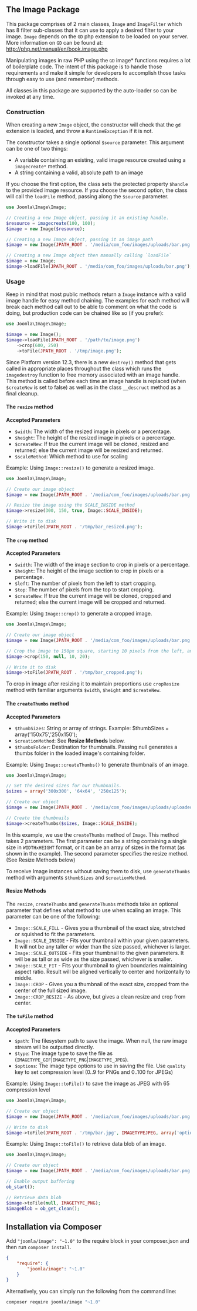 ## The Image Package

This package comprises of 2 main classes, `Image` and `ImageFilter` which has 8 filter sub-classes that it can use to apply a desired filter to your image. `Image` depends on the `GD` php extension to be loaded on your server. More information on `GD` can be found at: http://php.net/manual/en/book.image.php

Manipulating images in raw PHP using the `GD` image* functions requires a lot of boilerplate code. The intent of this package is to handle those requirements and make it simple for developers to accomplish those tasks through easy to use (and remember) methods.

All classes in this package are supported by the auto-loader so can be invoked at any time.


### Construction

When creating a new `Image` object, the constructor will check that the `gd` extension is loaded, and throw a `RuntimeException` if it is not.

The constructor takes a single optional `$source` parameter. This argument can be one of two things:

- A variable containing an existing, valid image resource created using a `imagecreate*` method.
- A string containing a valid, absolute path to an image

If you choose the first option, the class sets the protected property `$handle` to the provided image resource.
If you choose the second option, the class will call the `loadFile` method, passing along the `$source` parameter.

```php
use Joomla\Image\Image;

// Creating a new Image object, passing it an existing handle.
$resource = imagecreate(100, 100);
$image = new Image($resource);

// Creating a new Image object, passing it an image path
$image = new Image(JPATH_ROOT . '/media/com_foo/images/uploads/bar.png');

// Creating a new Image object then manually calling `loadFile`
$image = new Image;
$image->loadFile(JPATH_ROOT . '/media/com_foo/images/uploads/bar.png');
```

### Usage

Keep in mind that most public methods return a `Image` instance with a valid image handle for easy method chaining. The examples for each method will break each method call out to be able to comment on what the code is doing, but production code can be chained like so (if you prefer):

```php
use Joomla\Image\Image;

$image = new Image();
$image->loadFile(JPATH_ROOT . '/path/to/image.png')
	->crop(600, 250)
	->toFile(JPATH_ROOT . '/tmp/image.png');
```

Since Platform version 12.3, there is a new `destroy()` method that gets called in appropriate places throughout the class which runs the `imagedestroy` function to free memory associated with an image handle. This method is called before each time an image handle is replaced (when `$createNew` is set to false) as well as in the class `__descruct` method as a final cleanup.

#### The `resize` method
__Accepted Parameters__

- `$width`: The width of the resized image in pixels or a percentage.
- `$height`: The height of the resized image in pixels or a percentage.
- `$createNew`: If true the current image will be cloned, resized and returned; else the current image will be resized and returned.
- `$scaleMethod`: Which method to use for scaling

Example: Using `Image::resize()` to generate a resized image.

```php
use Joomla\Image\Image;

// Create our image object
$image = new Image(JPATH_ROOT . '/media/com_foo/images/uploads/bar.png');

// Resize the image using the SCALE_INSIDE method
$image->resize(300, 150, true, Image::SCALE_INSIDE);

// Write it to disk
$image->toFile(JPATH_ROOT . '/tmp/bar_resized.png');

```


#### The `crop` method
__Accepted Parameters__

- `$width`: The width of the image section to crop in pixels or a percentage.
- `$height`: The height of the image section to crop in pixels or a percentage.
- `$left`: The number of pixels from the left to start cropping.
- `$top`: The number of pixels from the top to start cropping.
- `$createNew`: If true the current image will be cloned, cropped and returned; else the current image will be cropped and returned.

Example: Using `Image::crop()` to generate a cropped image.

```php
use Joomla\Image\Image;

// Create our image object
$image = new Image(JPATH_ROOT . '/media/com_foo/images/uploads/bar.png');

// Crop the image to 150px square, starting 10 pixels from the left, and 20 pixels from the top
$image->crop(150, null, 10, 20);

// Write it to disk
$image->toFile(JPATH_ROOT . '/tmp/bar_cropped.png');
```

To crop in image after resizing it to maintain proportions use `cropResize` method with familiar arguments `$width`, `$height` and `$createNew`.


#### The `createThumbs` method
__Accepted Parameters__

- `$thumbSizes`: String or array of strings. Example: $thumbSizes = array('150x75','250x150');
- `$creationMethod`: See __Resize Methods__ below.
- `$thumbsFolder`: Destination for thumbnails. Passing null generates a thumbs folder in the loaded image's containing folder.

Example: Using `Image::createThumbs()` to generate thumbnails of an image.

```php
use Joomla\Image\Image;

// Set the desired sizes for our thumbnails.
$sizes = array('300x300', '64x64', '250x125');

// Create our object
$image = new Image(JPATH_ROOT . '/media/com_foo/images/uploads/uploadedImage.jpg');

// Create the thumbnails
$image->createThumbs($sizes, Image::SCALE_INSIDE);
```

In this example, we use the `createThumbs` method of `Image`. This method takes 2 parameters. The first parameter can be a string containing a single size in `WIDTHxHEIGHT` format, or it can be an array of sizes in the format (as shown in the example). The second parameter specifies the resize method. (See Resize Methods below)

To receive Image instances without saving them to disk, use `generateThumbs` method with arguments `$thumbSizes` and `$creationMethod`.


#### Resize Methods

The `resize`, `createThumbs` and `generateThumbs` methods take an optional parameter that defines what method to use when scaling an image.
This parameter can be one of the following:

- `Image::SCALE_FILL` - Gives you a thumbnail of the exact size, stretched or squished to fit the parameters.
- `Image::SCALE_INSIDE` - Fits your thumbnail within your given parameters. It will not be any taller or wider than the size passed, whichever is larger.
- `Image::SCALE_OUTSIDE` - Fits your thumbnail to the given parameters. It will be as tall or as wide as the size passed, whichever is smaller.
- `Image::SCALE_FIT` - Fits your thumbnail to given boundaries maintaining aspect ratio. Result will be aligned vertically to center and horizontally to middle.
- `Image::CROP` - Gives you a thumbnail of the exact size, cropped from the center of the full sized image.
- `Image::CROP_RESIZE` - As above, but gives a clean resize and crop from center.


#### The `toFile` method
__Accepted Parameters__

- `$path`: The filesystem path to save the image.
           When null, the raw image stream will be outputted directly.
- `$type`: The image type to save the file as (`IMAGETYPE_GIF`|`IMAGETYPE_PNG`|`IMAGETYPE_JPEG`).
- `$options`: The image type options to use in saving the file.
              Use `quality` key to set compression level (0..9 for PNGs and 0..100 for JPEGs)

Example: Using `Image::toFile()` to save the image as JPEG with 65 compression level

```php
use Joomla\Image\Image;

// Create our object
$image = new Image(JPATH_ROOT . '/media/com_foo/images/uploads/bar.png');

// Write to disk
$image->toFile(JPATH_ROOT . '/tmp/bar.jpg', IMAGETYPEJPEG, array('options' => 65));

```

Example: Using `Image::toFile()` to retrieve data blob of an image.

```php
use Joomla\Image\Image;

// Create our object
$image = new Image(JPATH_ROOT . '/media/com_foo/images/uploads/bar.png');

// Enable output buffering
ob_start();

// Retrieve data blob
$image->toFile(null, IMAGETYPE_PNG);
$imageBlob = ob_get_clean();
```


## Installation via Composer

Add `"joomla/image": "~1.0"` to the require block in your composer.json and then run `composer install`.

```json
{
	"require": {
		"joomla/image": "~1.0"
	}
}
```

Alternatively, you can simply run the following from the command line:

```sh
composer require joomla/image "~1.0"
```
